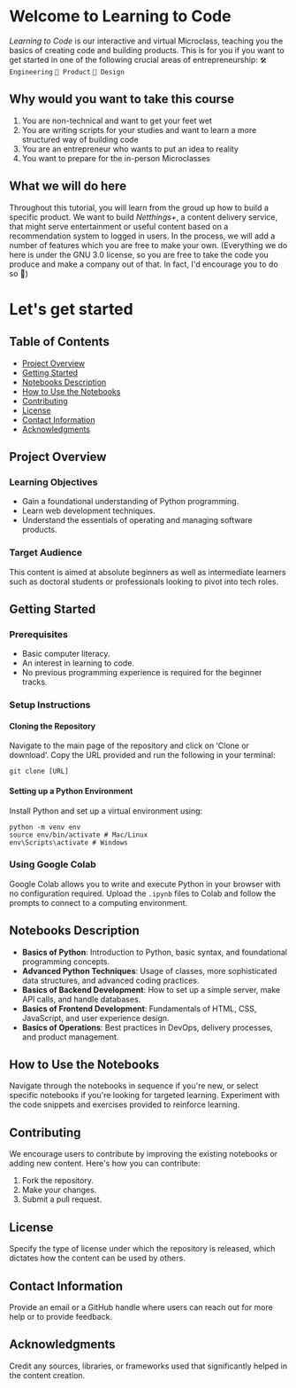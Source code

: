 # Welcome to Learning to Code
*Learning to Code* is our interactive and virtual Microclass, teaching you the basics of creating code and building products. This is for you if you want to get started in one of the following crucial areas of entrepreneurship:
`🛠️ Engineering`
`🎁 Product`
`🎨 Design`

## Why would you want to take this course
1. You are non-technical and want to get your feet wet
2. You are writing scripts for your studies and want to learn a more structured way of building code
3. You are an entrepreneur who wants to put an idea to reality
4. You want to prepare for the in-person Microclasses

## What we will do here
Throughout this tutorial, you will learn from the groud up how to build a specific product. We want to build *Netthings+*, a content delivery service, that might serve entertainment or useful content based on a recommendation system to logged in users. In the process, we will add a number of features which you are free to make your own.
(Everything we do here is under the GNU 3.0 license, so you are free to take the code you produce and make a company out of that. In fact, I'd encourage you to do so 💪)

# Let's get started

## Table of Contents
- [Project Overview](#project-overview)
- [Getting Started](#getting-started)
- [Notebooks Description](#notebooks-description)
- [How to Use the Notebooks](#how-to-use-the-notebooks)
- [Contributing](#contributing)
- [License](#license)
- [Contact Information](#contact-information)
- [Acknowledgments](#acknowledgments)

## Project Overview
### Learning Objectives
- Gain a foundational understanding of Python programming.
- Learn web development techniques.
- Understand the essentials of operating and managing software products.

### Target Audience
This content is aimed at absolute beginners as well as intermediate learners such as doctoral students or professionals looking to pivot into tech roles.

## Getting Started
### Prerequisites
- Basic computer literacy.
- An interest in learning to code.
- No previous programming experience is required for the beginner tracks.

### Setup Instructions
#### Cloning the Repository
Navigate to the main page of the repository and click on ‘Clone or download’. Copy the URL provided and run the following in your terminal:
```
git clone [URL]
```

#### Setting up a Python Environment
Install Python and set up a virtual environment using:
```
python -m venv env
source env/bin/activate # Mac/Linux
env\Scripts\activate # Windows
```

### Using Google Colab
Google Colab allows you to write and execute Python in your browser with no configuration required. Upload the `.ipynb` files to Colab and follow the prompts to connect to a computing environment.

## Notebooks Description
- **Basics of Python**: Introduction to Python, basic syntax, and foundational programming concepts.
- **Advanced Python Techniques**: Usage of classes, more sophisticated data structures, and advanced coding practices.
- **Basics of Backend Development**: How to set up a simple server, make API calls, and handle databases.
- **Basics of Frontend Development**: Fundamentals of HTML, CSS, JavaScript, and user experience design.
- **Basics of Operations**: Best practices in DevOps, delivery processes, and product management.

## How to Use the Notebooks
Navigate through the notebooks in sequence if you're new, or select specific notebooks if you're looking for targeted learning. Experiment with the code snippets and exercises provided to reinforce learning.

## Contributing
We encourage users to contribute by improving the existing notebooks or adding new content. Here's how you can contribute:
1. Fork the repository.
2. Make your changes.
3. Submit a pull request.

## License
Specify the type of license under which the repository is released, which dictates how the content can be used by others.

## Contact Information
Provide an email or a GitHub handle where users can reach out for more help or to provide feedback.

## Acknowledgments
Credit any sources, libraries, or frameworks used that significantly helped in the content creation.
